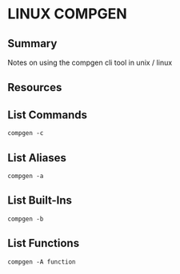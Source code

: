 # LINUX COMPGEN

## Summary

Notes on using the compgen cli tool in unix / linux

## Resources

## List Commands

```console
compgen -c
```

## List Aliases

```console
compgen -a
```

## List Built-Ins

```console
compgen -b
```

## List Functions

```console
compgen -A function
```
